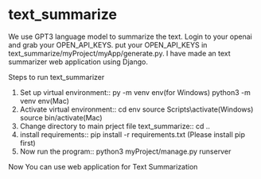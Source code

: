 # text_summarize
We use GPT3 language model to summarize the text. 
Login to your openai and grab your OPEN_API_KEYS.
put your OPEN_API_KEYS in text_summarize/myProject/myApp/generate.py.
I have made an text summarizer web application using Django.

Steps to run text_summarizer
1) Set up virtual environment::
    py -m venv env(for Windows)
    python3 -m venv env(Mac)
2) Activate virtual environment::
    cd env
    source Scripts\activate(Windows)
    source bin/activate(Mac)
3) Change directory to main prject file text_summarize::
    cd ..
4) install requirements::
    pip install -r requirements.txt (Please install pip first)
5) Now run the program::
    python3 myProject/manage.py runserver

 Now You can use web application for Text Summarization
 
